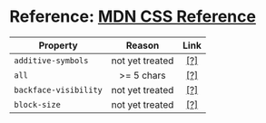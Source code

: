 # Reference: [MDN CSS Reference](https://developer.mozilla.org/en-US/docs/Web/CSS/Reference)

| Property                           | Reason     | Link                                    |
| ---------------------------------- |:---------------:| :--------------------------------: |
| `additive-symbols`                 | not yet treated | [[?]](https://developer.mozilla.org/en-US/docs/Web/CSS/@counter-style/additive-symbols) |
| `all`                              | >= 5 chars      | [[?]](https://developer.mozilla.org/en-US/docs/Web/CSS/all) |
| `backface-visibility`              | not yet treated | [[?]](https://developer.mozilla.org/en-US/docs/Web/CSS/backface-visibility) |                   | not yet treated | [[?]](https://developer.mozilla.org/en-US/docs/Web/CSS/blend-mode) |
| `block-size`                       | not yet treated | [[?]](https://developer.mozilla.org/en-US/docs/Web/CSS/block-size) |
